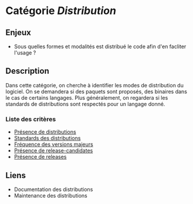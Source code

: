 # Catégorie *Distribution*

## Enjeux

- Sous quelles formes et modalités est distribué le code afin d'en facliter l'usage ?  

## Description

Dans cette catégorie, on cherche à identifier les modes de distribution du logiciel. On se demandera si des paquets sont proposés, des binaires dans le cas de certains langages. Plus généralement, on regardera si les standards de distributions sont respectés pour un langage donné. 

### Liste des critères 

- [Présence de distributions](./distributions-presence.md)
- [Standards des distributions](./distributions-standards.md)
- [Fréquence des versions majeurs](./major-versions.md)
- [Présence de release-candidates](./release-candidates-presence.md)
- [Présence de releases](./releases-presence.md)

## Liens

- Documentation des distributions
- Maintenance des distributions